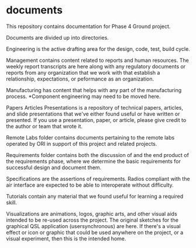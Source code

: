 # documents
This repository contains documentation for Phase 4 Ground project.

Documents are divided up into directories.

Engineering is the active drafting area for the design, code, test, build cycle. 

Management contains content related to reports and human resources. The weekly report transcripts are here along with any regulatory documents or reports from any organization that we work with that establish a relationship, expectations, or peformance as an organization. 

Manufacturing has content that helps with any part of the manufacturing process. *Component engineering may need to be moved here. 

Papers Articles Presentations is a repository of technical papers, articles, and slide presentations that we've either found useful or have written or presented. If you use a presentation, paper, or article, please give credit to the author or team that wrote it. 

Remote Labs folder contains documents pertaining to the remote labs operated by ORI in support of this project and related projects.

Requirements folder contains both the discussion of and the end product of the requirements phase, where we determine the basic requirements for successful design and document them. 

Specifications are the assertions of requirements. Radios compliant with the air interface are expected to be able to interoperate without difficulty. 

Tutorials contain any material that we found useful for learning a required skill. 

Visualizations are animations, logos, graphic arts, and other visual aids intended to be re-used across the project. The original sketches for the graphical QSL application (usersynchronous) are here. If there's a visual effect or icon or graphic that could be used anywhere on the project, or a visual experiment, then this is the intended home. 
